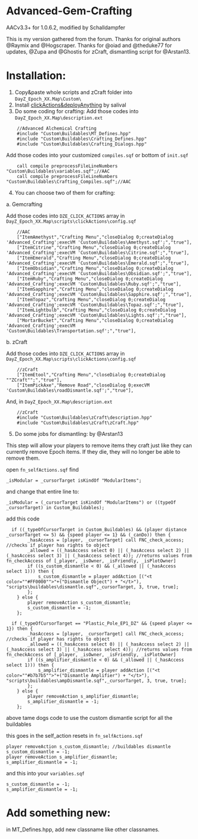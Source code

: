 # Advanced-Gem-Crafting
AACv3.3+ for 1.0.6.2, modified by Schalldampfer

This is my version gathered from the forum.
Thanks for original authors @Raymix and @Hogscraper.
Thanks for @oiad and @theduke77 for updates, @Zupa and @Ghostis for zCraft, dismantling script for @Arstan13.

# Installation:
1. Copy&paste whole scripts and zCraft folder into `DayZ_Epoch_XX.Map\Custom\`
2. Install [clickActions&deployAnything](https://github.com/oiad/deployAnything) by salival
3. Do some coding for crafting:
Add those codes into `DayZ_Epoch_XX.Map\description.ext`
```sqf
	//Advanced Alchemical Crafting
	#include "Custom\Buildables\MT_Defines.hpp"
	#include "Custom\Buildables\Crafting_Defines.hpp"
	#include "Custom\Buildables\Crafting_Dialogs.hpp"
```
Add those codes into your customized `compiles.sqf` or bottom of `init.sqf`
```sqf
	call compile preprocessFileLineNumbers "Custom\Buildables\variables.sqf";//AAC
	call compile preprocessFileLineNumbers "Custom\Buildables\Crafting_Compiles.sqf";//AAC
```
4. You can choose two of them for crafting:

a. Gemcrafting

Add those codes into `DZE_CLICK_ACTIONS` array in `DayZ_Epoch_XX.Map\scripts\clickActions\config.sqf`
```sqf
	//AAC
	["ItemAmethyst","Crafting Menu","closeDialog 0;createDialog 'Advanced_Crafting';execVM 'Custom\Buildables\Amethyst.sqf';","true"],
	["ItemCitrine","Crafting Menu","closeDialog 0;createDialog 'Advanced_Crafting';execVM 'Custom\Buildables\Citrine.sqf';","true"],
	["ItemEmerald","Crafting Menu","closeDialog 0;createDialog 'Advanced_Crafting';execVM 'Custom\Buildables\Emerald.sqf';","true"],
	["ItemObsidian","Crafting Menu","closeDialog 0;createDialog 'Advanced_Crafting';execVM 'Custom\Buildables\Obsidian.sqf';","true"],
	["ItemRuby","Crafting Menu","closeDialog 0;createDialog 'Advanced_Crafting';execVM 'Custom\Buildables\Ruby.sqf';","true"],
	["ItemSapphire","Crafting Menu","closeDialog 0;createDialog 'Advanced_Crafting';execVM 'Custom\Buildables\Sapphire.sqf';","true"],
	["ItemTopaz","Crafting Menu","closeDialog 0;createDialog 'Advanced_Crafting';execVM 'Custom\Buildables\Topaz.sqf';","true"],
	["ItemLightbulb","Crafting Menu","closeDialog 0;createDialog 'Advanced_Crafting';execVM 'Custom\Buildables\Lights.sqf';","true"],
	["MortarBucket","Crafting Menu","closeDialog 0;createDialog 'Advanced_Crafting';execVM 'Custom\Buildables\Transportation.sqf';","true"],
```

b. zCraft

Add those codes into `DZE_CLICK_ACTIONS` array in `DayZ_Epoch_XX.Map\scripts\clickActions\config.sqf`
```sqf
	//zCraft
	["ItemEtool","Crafting Menu","closeDialog 0;createDialog ""ZCraft"";","true"],
	["ItemPickAxe","Remove Road","closeDialog 0;execVM 'Custom\Buildables\roadDismantle.sqf';","true"],
```
And, in `DayZ_Epoch_XX.Map\description.ext`
```sqf
	//zCraft
	#include "Custom\Buildables\zCraft\description.hpp"
	#include "Custom\Buildables\zCraft\zCraft.hpp"
```
5. Do some jobs for dismantling: by @Arstan13

This step will allow your players to remove items they craft just like they can currently remove Epoch items. If they die, they will no longer be able to remove them. 
 
open `fn_selfActions.sqf` find 
```sqf
_isModular = _cursorTarget isKindOf "ModularItems";
```
and change that entire line to:
```sqf
_isModular = (_cursorTarget isKindOf "ModularItems") or ((typeOf _cursorTarget) in Custom_Buildables);
```
add this code
```sqf
  if ((_typeOfCursorTarget in Custom_Buildables) && (player distance _cursorTarget <= 5) && {speed player <= 1} && (_canDo)) then {
		_hasAccess = [player, _cursorTarget] call FNC_check_access; //checks if player has rights to object
		_allowed = ((_hasAccess select 0) || (_hasAccess select 2) || (_hasAccess select 3) || (_hasAccess select 4)); //returns values from fn_checkAccess of [_player, _isOwner, _isFriendly, _isPlotOwner]
		if ((s_custom_dismantle < 0) && (_allowed || (_hasAccess select 1))) then {
			s_custom_dismantle = player addAction [("<t color=""#FF0000"">"+("Dismantle Object") + "</t>"), "scripts\buildables\dismantle.sqf",_cursorTarget, 3, true, true];
		};
	} else {
		player removeAction s_custom_dismantle;
		s_custom_dismantle = -1;
	};
  
  if (_typeOfCursorTarget == "Plastic_Pole_EP1_DZ" && {speed player <= 1}) then {
		_hasAccess = [player, _cursorTarget] call FNC_check_access; //checks if player has rights to object
		_allowed = ((_hasAccess select 0) || (_hasAccess select 2) || (_hasAccess select 3) || (_hasAccess select 4)); //returns values from fn_checkAccess of [_player, _isOwner, _isFriendly, _isPlotOwner]
		if ((s_amplifier_dismantle < 0) && (_allowed || (_hasAccess select 1))) then {
			s_amplifier_dismantle = player addAction [("<t color=""#b7b7b5"">"+("Dismantle Amplifier") + "</t>"), "scripts\buildables\ampDismantle.sqf",_cursorTarget, 3, true, true];
		};
	} else {
		player removeAction s_amplifier_dismantle;
		s_amplifier_dismantle = -1;
	};
```
above tame dogs code to use the custom dismantle script for all the buildables

this goes in the self_action resets in `fn_selfActions.sqf`
```sqf
player removeAction s_custom_dismantle; //buildables dismantle
s_custom_dismantle = -1;
player removeAction s_amplifier_dismantle;
s_amplifier_dismantle = -1;
```
and this into your `variables.sqf`
```sqf
s_custom_dismantle = -1;
s_amplifier_dismantle = -1;
```

# Add something new:
in MT_Defines.hpp, add new classname like other classnames.
